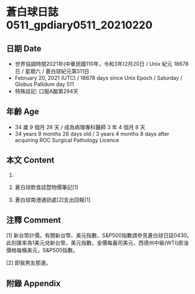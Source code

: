 [_metadata_:encoding]: - "utf-8"
[_metadata_:language]: - "zh-Hant-TW"
[_metadata_:fileformat]: - "markdown"
[_metadata_:MIME_type]: - "text/plain"
[_metadata_:markdown_version]: - "commonmark version 0.29"
[_metadata_:markdown_spec]: - "https://spec.commonmark.org/0.29/"

# 蒼白球日誌0511_gpdiary0511_20210220 #

## 日期 Date ##

* 世界協調時間2021年(中華民國110年，令和3年)2月20日 / Unix 紀元 18678 日 / 星期六 / 蒼白球紀元第511日
* February 20, 2021 (UTC) / 18678 days since Unix Epoch / Saturday / Globus Pallidum day 511
* 特殊註記: 口服A酸第294天

## 年齡 Age ##

* 34 歲 9 個月 28 天 / 成為病理專科醫師 3 年 4 個月 8 天
* 34 years 9 months 28 days old / 3 years 4 months 8 days after acquiring ROC Surgical Pathology Licence

## 本文 Content ##

1. 

    
2. 蒼白球飲食誌暨物價筆記[1]

    
3. 蒼白球南港通訊處[2]支出回報[1]

    

## 注釋 Comment ##

[1] 新台幣計價。有關新台幣、美元指數、S&P500指數請參見蒼白球日誌0430。此刻匯率為1美元兌新台幣，美元指數，金價每盎司美元，西德州中級(WTI)原油價格每桶美元，S&P500指數。


[2] 即我男友那邊。



## 附錄 Appendix ##

